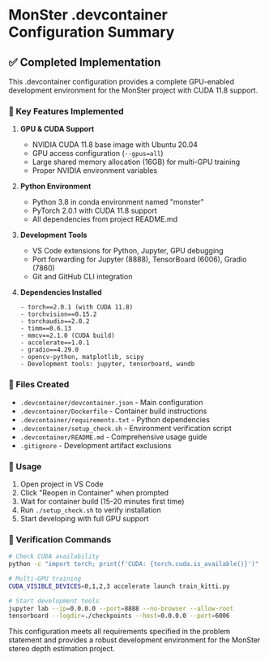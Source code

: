 # MonSter .devcontainer Configuration Summary

## ✅ Completed Implementation

This .devcontainer configuration provides a complete GPU-enabled development environment for the MonSter project with CUDA 11.8 support.

### 🔧 Key Features Implemented

1. **GPU & CUDA Support**
   - NVIDIA CUDA 11.8 base image with Ubuntu 20.04
   - GPU access configuration (`--gpus=all`)
   - Large shared memory allocation (16GB) for multi-GPU training
   - Proper NVIDIA environment variables

2. **Python Environment**
   - Python 3.8 in conda environment named "monster"
   - PyTorch 2.0.1 with CUDA 11.8 support
   - All dependencies from project README.md

3. **Development Tools**
   - VS Code extensions for Python, Jupyter, GPU debugging
   - Port forwarding for Jupyter (8888), TensorBoard (6006), Gradio (7860)
   - Git and GitHub CLI integration

4. **Dependencies Installed**
   ```
   - torch==2.0.1 (with CUDA 11.8)
   - torchvision==0.15.2
   - torchaudio==2.0.2
   - timm==0.6.13
   - mmcv==2.1.0 (CUDA build)
   - accelerate==1.0.1
   - gradio==4.29.0
   - opencv-python, matplotlib, scipy
   - Development tools: jupyter, tensorboard, wandb
   ```

### 📁 Files Created

- `.devcontainer/devcontainer.json` - Main configuration
- `.devcontainer/Dockerfile` - Container build instructions
- `.devcontainer/requirements.txt` - Python dependencies
- `.devcontainer/setup_check.sh` - Environment verification script
- `.devcontainer/README.md` - Comprehensive usage guide
- `.gitignore` - Development artifact exclusions

### 🚀 Usage

1. Open project in VS Code
2. Click "Reopen in Container" when prompted
3. Wait for container build (15-20 minutes first time)
4. Run `./setup_check.sh` to verify installation
5. Start developing with full GPU support

### 🎯 Verification Commands

```bash
# Check CUDA availability
python -c "import torch; print(f'CUDA: {torch.cuda.is_available()}')"

# Multi-GPU training
CUDA_VISIBLE_DEVICES=0,1,2,3 accelerate launch train_kitti.py

# Start development tools
jupyter lab --ip=0.0.0.0 --port=8888 --no-browser --allow-root
tensorboard --logdir=./checkpoints --host=0.0.0.0 --port=6006
```

This configuration meets all requirements specified in the problem statement and provides a robust development environment for the MonSter stereo depth estimation project.